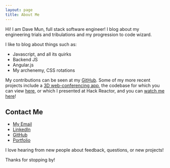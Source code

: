 ```yaml
---
layout: page
title: About Me
---
```


<p class="message">
  Hi! I am Dave Mun, full stack software engineer! I blog
about my engineering trials and tribulations and my progression to code wizard.
</p>

I like to blog about things such as:

* Javascript, and all its quirks
* Backend JS
* Angular.js
* My archenemy, CSS rotations

My contributions can be seen at my [GitHub](http://github.com/davemun). Some of my more recent projects include a [3D web-conferencing app](http://realfaces.org), the codebase for which you can view [here](http://github.com/realTalkTeam/realTalk), or which I presented at Hack Reactor, and you can [watch me here](https://www.youtube.com/watch?v=z5C1OVLiDBE)!

## Contact Me

* [My Email](mailto:mun.dave+hiring@gmail.com)
* [LinkedIn](http://linkedin.com/in/davemun)
* [GitHub](http://github.com/davemun)
* [Portfolio](http://davemun.com)

I love hearing from new people about feedback, questions, or new projects!

Thanks for stopping by!
